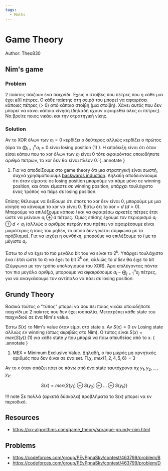 ```yaml
---
tags:
  - Maths
---
```

# Game Theory
<span class="author">
Author: Theo830
</span>

## Nim's game
### Problem
2 παίκτες πάιζουν ένα παιχνίδι. Έχεις n στοίβες που πέτρες που η κάθε μια έχει a[i] πέτρες. Ο κάθε παίκτης στη σειρά του μπορεί να αφαιρέσει κάποιες πέτρες (> 0) από κάποια στοίβη (μια στοίβη). Χάνει αυτός που δεν μπορεί να κάνει κάποια κίνηση (δηλαδή έχουν αφαιρεθεί όλες οι πέτρες). Να βρείτε ποιος νικάει και την στρατηγική νίκης.

### Solution
 Αν το XOR όλων των $a_i = 0$ κερδίζει ο δεύτερος αλλιώς κερδίζει ο πρώτος (άρα το $\bigoplus_{i=1}^n a_i=0$ είναι losing position (1) ). Η απόδειξη είναι ότι όταν είσαι κάπου που το xor όλων των $a_i$ είναι 0 τότε αφαιρόντας οποιοδήποτε αριθμό πετρών, το xor δεν θα είναι πλέον 0. 
{ .annotate } 

1. Για να αποδείξουμε στο game theory ότι μια στρατηγική είναι σωστή, συχνά χρησιμοποιούμε [backwards induction](https://en.wikipedia.org/wiki/Backward_induction). Δηλαδή αποδεικνύουμε ότι όταν είμαστε σε losing position μπορούμε να πάμε μόνο σε winning position, και όταν είμαστε σε winning position, υπάρχει τουλάχιστο ένας τρόπος να πάμε σε losing position.


 Επίσης θέλουμε να δείξουμε ότι όποτε το xor δεν είναι 0, μπορούμε με μια κίνηση να κάνουμε το xor να είναι 0. Έστω ότι το xor = $d$ ($d > 0$). Μπορούμε να επιλέξουμε κάποιο $i$ και να αφαιρέσω αρκετές πέτρες έτσι ώστε να μείνουν $a_i \oplus d$ πέτρες. Όμως επίσης έχουμε τον περιορισμό $a_i \oplus d < a_i$ (αλλιώς ο αριθμός πετρών που πρέπει να αφαιρέσουμε είναι μικρότερος ή ίσος του μηδέν, το οποίο δεν γίνεται σύμφωνα με το πρόβλημα). Για να ισχύει η συνθήκη, μπορούμε να επιλέξουμε το $i$ με το μέγιστο $a_i$. 

 Έστω το $d$ να έχει το πιο μεγάλο bit του να είναι το $2^k$. Υπάρχει τουλάχιστο ένα $i$ έτσι ώστε το $a_i$ να έχει το bit $2^k$ on, αλλιώς το $d$ δεν θα έιχε το bit (Σύμφωνα με τον τρόπο υπολογισμού του XOR). Άρα επιλέγοντας πάντα τον πιο μεγάλο αριθμό, μπορούμε να αφαιρέσουμε $a_i - \bigoplus_{j=1}^n a_j$ πέτρες, για να αναγκάσουμε τον αντίπαλο να πάει σε losing position.

## Grundy Theory
Βασικά τούτος ο "τύπος" μπορεί να σου πει ποιος νικάει οποιοδήποτε παιχνίδι με 2 παίκτες που δεν έχει ισοπαλία.
Μετατρέπει κάθε state του παιχνιδιού σε ένα Nim's value. 

Έστω $S(x)$ το Nim's value όταν είμαι στο state $x$.
Αν $S(x) = 0$ εν Losing state αλλιώς εν winning (όπως ακριβώς στο Nim).
O τύπος είναι $S(x) = mex\{S(y)\}$ (1) για κάθε state $y$ που μπορώ να πάω απευθείας από το $x$.
{ .annotate }

1. MEX = Minimum Exclusive Value. Δηλαδή, ο πιο μικρός μη αρνητικός αριθμός που δεν έιναι σε ένα set. Π.χ. $mex\{1,2,4,5,6\} = 3$

Αν το $x$ όταν σπάζει πάει σε πάνω από ένα state ταυτόχρονα πχ $y_1,y_2,\ldots, y_k$:

$$S(x) = mex\{S(y_1) \oplus S(y_2) \oplus \ldots \oplus S(y_k)\}$$

!!! note
    Σε πολλά (αρκετά δύσκολα) προβλήματα το S(x) μπορεί να εν περιοδικό.


## Resources

- <https://cp-algorithms.com/game_theory/sprague-grundy-nim.html>

## Problems

- <https://codeforces.com/group/PEvPpnaSkv/contest/463799/problem/B>
- <https://codeforces.com/group/PEvPpnaSkv/contest/463799/problem/D>
